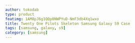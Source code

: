 ```yaml
---
author: tokodab
type: product
featimg: 1AM8pJ6g1QQp0NWPYuD-NmF3db4Xq1wxo
title: Twenty One Pilots Skeleton Samsung Galaxy S9 Case
tags: [samsung, galaxy, s9]
category: [samsung]
---
```

